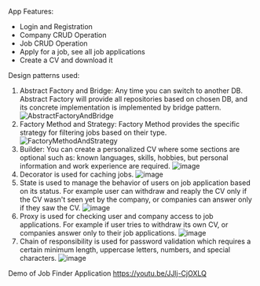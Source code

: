 App Features:
- Login and Registration
- Company CRUD Operation
- Job CRUD Operation
- Apply for a job, see all job applications
- Create a CV and download it


Design patterns used:
1. Abstract Factory and Bridge: Any time you can switch to another DB. Abstract Factory will provide all repositories based on chosen DB, and its concrete implementation is implemented by bridge pattern.
   ![AbstractFactoryAndBridge](https://github.com/user-attachments/assets/83838e9a-b997-4e85-bb7b-3951de6bf325)
2. Factory Method and Strategy: Factory Method provides the specific strategy for filtering jobs based on their type.
   ![FactoryMethodAndStrategy](https://github.com/user-attachments/assets/792d7549-f7fc-4103-baa0-5b3d7443296d)
3. Builder: You can create a personalized CV where some sections are optional such as: known languages, skills, hobbies, but personal information and work experience are required.
   ![image](https://github.com/user-attachments/assets/0ed3e1be-5fec-4948-9949-799216c4dd3d)
4. Decorator is used for caching jobs.
   ![image](https://github.com/user-attachments/assets/3ff7b0e5-84fa-483a-8697-4ddcc3022480)
5. State is used to manage the behavior of users on job application based on its status. For example user can withdraw and reaply the CV only if the CV wasn't seen yet by the company, or companies can answer only if they saw the CV.
   ![image](https://github.com/user-attachments/assets/6786ad5d-29f1-46b4-93b5-1dde08fff618)
6. Proxy is used for checking user and company access to job applications. For example if user tries to withdraw its own CV, or companies answer only to their job applications.
   ![image](https://github.com/user-attachments/assets/dfb3220c-db69-4b0c-87f4-92de57cee631)
7. Chain of responsibility is used for password validation which requires a certain minimum length, uppercase letters, numbers, and special characters.
   ![image](https://github.com/user-attachments/assets/a22c28de-c55e-47e3-90e5-61abd854cfa3)

Demo of Job Finder Application
https://youtu.be/JJlj-CjOXLQ

